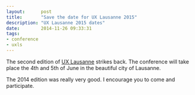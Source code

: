 ```yaml
---
layout:      post
title:       "Save the date for UX Lausanne 2015"
description: "UX Lausanne 2015 dates"
date:        2014-11-26 09:33:31
tags:
- conference
- uxls
---
```


The second edition of [UX Lausanne](http://2015.uxlausanne.com) strikes back. The conference will take place the 4th and 5th of June in the beautiful city of Lausanne.

The 2014 edition was really very good. I encourage you to come and participate.
